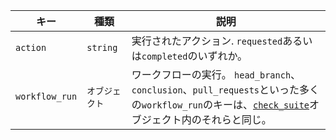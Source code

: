 | キー             | 種類       | 説明                                                                                                                          |
| -------------- | -------- | --------------------------------------------------------------------------------------------------------------------------- |
| `action`       | `string` | 実行されたアクション. `requested`あるいは`completed`のいずれか。                                                                                |
| `workflow_run` | `オブジェクト` | ワークフローの実行。 `head_branch`、`conclusion`、`pull_requests`といった多くの`workflow_run`のキーは、[`check_suite`](#check_suite)オブジェクト内のそれらと同じ。 |
